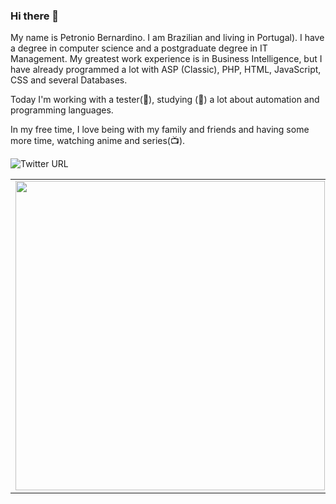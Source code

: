 ### Hi there 👋

My name is Petronio Bernardino. I am Brazilian and living in Portugal). I have a degree in computer science and a postgraduate degree in IT Management. My greatest work experience is in Business Intelligence, but I have already programmed a lot with ASP (Classic), PHP, HTML, JavaScript, CSS and several Databases.

Today I'm working with a tester(🔭), studying (🌱) a lot about automation and programming languages.

In my free time, I love being with my family and friends and having some more time, watching anime and series(📺).

<img alt="Twitter URL" src="https://img.shields.io/twitter/url?label=Twitter&logo=Twitter&style=social&url=https%3A%2F%2Ftwitter.com%2FPetronio_RJ">

<center>
<table border="0" bordercolor="#000000">
  <tr>
      <td border="0"><img width="495px" bordercolor="#FFFFFF" align="left" src="https://github-readme-stats.vercel.app/api/top-langs/?username=petroniobernardino&hide=html&layout=compact" /></td>
      <td border="0"><img width="495px" bordercolor="#FFFFFF" align="left" src="https://github-readme-stats.vercel.app/api?username=petroniobernardino&theme=default" /></td>
  </tr>   
</table>
</center>
